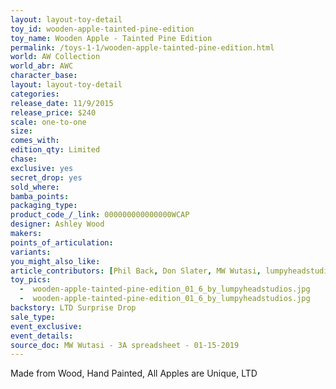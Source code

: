 ```yaml
---
layout: layout-toy-detail 
toy_id: wooden-apple-tainted-pine-edition
toy_name: Wooden Apple - Tainted Pine Edition
permalink: /toys-1-1/wooden-apple-tainted-pine-edition.html
world: AW Collection
world_abr: AWC
character_base: 
layout: layout-toy-detail
categories: 
release_date: 11/9/2015
release_price: $240 
scale: one-to-one
size: 
comes_with: 
edition_qty: Limited
chase: 
exclusive: yes
secret_drop: yes
sold_where: 
bamba_points: 
packaging_type: 
product_code_/_link: 000000000000000WCAP
designer: Ashley Wood
makers: 
points_of_articulation: 
variants: 
you_might_also_like: 
article_contributors: [Phil Back, Don Slater, MW Wutasi, lumpyheadstudios]
toy_pics: 
  -  wooden-apple-tainted-pine-edition_01_6_by_lumpyheadstudios.jpg
  -  wooden-apple-tainted-pine-edition_01_6_by_lumpyheadstudios.jpg
backstory: LTD Surprise Drop
sale_type: 
event_exclusive: 
event_details: 
source_doc: MW Wutasi - 3A spreadsheet - 01-15-2019
---
```

Made from Wood, Hand Painted, All Apples are Unique, LTD
